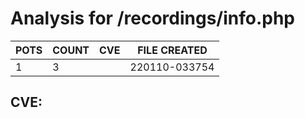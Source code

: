 # Analysis for /recordings/info.php
| POTS | COUNT | CVE | FILE CREATED |
|---|---|---|---|
| 1 | 3 | | 220110-033754 |

## CVE: 